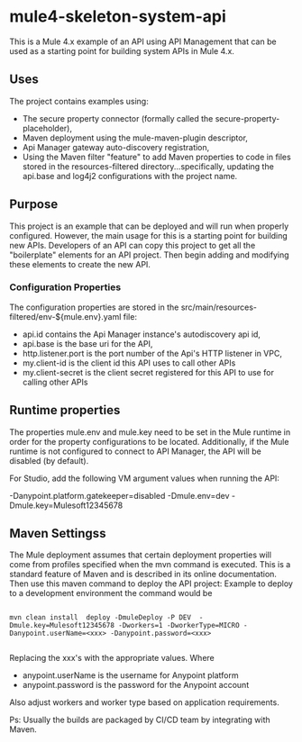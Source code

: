 # mule4-skeleton-system-api
This is a Mule 4.x example of an API using API Management that can be used as a starting point for building system APIs in Mule 4.x. 


## Uses

The project contains examples using:


* The secure property connector (formally called the secure-property-placeholder),
* Maven deployment using the mule-maven-plugin descriptor,
* Api Manager gateway auto-discovery registration,
* Using the Maven filter "feature" to add Maven properties to code in files stored in the resources-filtered directory...specifically, updating the api.base and log4j2 configurations with the project name.

## Purpose

This project is an example that can be deployed and will run when properly configured. However, the main usage for this is a starting point for building new APIs.
Developers of an API can copy this project to get all the "boilerplate" elements for an API project. Then begin adding and modifying these elements to create the new API. 

### Configuration Properties

The configuration properties are stored in the src/main/resources-filtered/env-${mule.env}.yaml file:

* api.id contains the Api Manager instance's autodiscovery api id,
* api.base is the base uri for the API,
* http.listener.port is the port number of the Api's HTTP listener in VPC,
* my.client-id is the client id this API uses to call other APIs
* my.client-secret is the client secret registered for this API to use for calling other APIs



## Runtime properties

The properties mule.env and mule.key need to be set in the Mule runtime in order for the property configurations to be located. Additionally, if the Mule runtime is not configured to connect to API Manager, the API will be disabled (by default).

For Studio, add the following VM argument values when running the API:

 -Danypoint.platform.gatekeeper=disabled -Dmule.env=dev -Dmule.key=Mulesoft12345678

## Maven Settingss

The Mule deployment assumes that certain deployment properties will come from profiles specified when the mvn command is executed. This is a standard feature of Maven and is described in its online documentation.  Then use this maven command to deploy the API project:
Example to deploy to a development environment the command would be
```

mvn clean install  deploy -DmuleDeploy -P DEV  -Dmule.key=Mulesoft12345678 -Dworkers=1 -DworkerType=MICRO -Danypoint.userName=<xxx> -Danypoint.password=<xxx> 


```
Replacing the xxx's with the appropriate values. Where

   - anypoint.userName is the username for Anypoint platform
   - anypoint.password is the password for the Anypoint account


Also adjust workers and worker type based on application requirements.

Ps: Usually the builds are packaged by CI/CD team by integrating with Maven.

